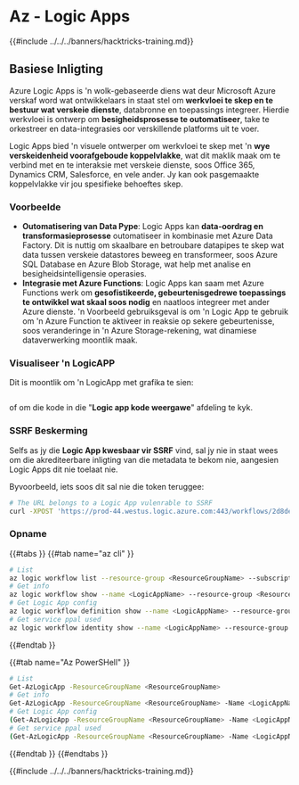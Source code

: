 # Az - Logic Apps

{{#include ../../../banners/hacktricks-training.md}}

## Basiese Inligting

Azure Logic Apps is 'n wolk-gebaseerde diens wat deur Microsoft Azure verskaf word wat ontwikkelaars in staat stel om **werkvloei te skep en te bestuur wat verskeie dienste**, databronne en toepassings integreer. Hierdie werkvloei is ontwerp om **besigheidsprosesse te outomatiseer**, take te orkestreer en data-integrasies oor verskillende platforms uit te voer.

Logic Apps bied 'n visuele ontwerper om werkvloei te skep met 'n **wye verskeidenheid voorafgeboude koppelvlakke**, wat dit maklik maak om te verbind met en te interaksie met verskeie dienste, soos Office 365, Dynamics CRM, Salesforce, en vele ander. Jy kan ook pasgemaakte koppelvlakke vir jou spesifieke behoeftes skep.

### Voorbeelde

- **Outomatisering van Data Pype**: Logic Apps kan **data-oordrag en transformasieprosesse** outomatiseer in kombinasie met Azure Data Factory. Dit is nuttig om skaalbare en betroubare datapipes te skep wat data tussen verskeie datastores beweeg en transformeer, soos Azure SQL Database en Azure Blob Storage, wat help met analise en besigheidsintelligensie operasies.
- **Integrasie met Azure Functions**: Logic Apps kan saam met Azure Functions werk om **gesofistikeerde, gebeurtenisgedrewe toepassings te ontwikkel wat skaal soos nodig** en naatloos integreer met ander Azure dienste. 'n Voorbeeld gebruiksgeval is om 'n Logic App te gebruik om 'n Azure Function te aktiveer in reaksie op sekere gebeurtenisse, soos veranderinge in 'n Azure Storage-rekening, wat dinamiese dataverwerking moontlik maak.

### Visualiseer 'n LogicAPP

Dit is moontlik om 'n LogicApp met grafika te sien:

<figure><img src="../../../images/image (197).png" alt=""><figcaption></figcaption></figure>

of om die kode in die "**Logic app kode weergawe**" afdeling te kyk.

### SSRF Beskerming

Selfs as jy die **Logic App kwesbaar vir SSRF** vind, sal jy nie in staat wees om die akrediteerbare inligting van die metadata te bekom nie, aangesien Logic Apps dit nie toelaat nie.

Byvoorbeeld, iets soos dit sal nie die token teruggee:
```bash
# The URL belongs to a Logic App vulenrable to SSRF
curl -XPOST 'https://prod-44.westus.logic.azure.com:443/workflows/2d8de4be6e974123adf0b98159966644/triggers/manual/paths/invoke?api-version=2016-10-01&sp=%2Ftriggers%2Fmanual%2Frun&sv=1.0&sig=_8_oqqsCXc0u2c7hNjtSZmT0uM4Xi3hktw6Uze0O34s' -d '{"url": "http://169.254.169.254/metadata/identity/oauth2/token?api-version=2018-02-01&resource=https://management.azure.com/"}' -H "Content-type: application/json" -v
```
### Opname

{{#tabs }}
{{#tab name="az cli" }}
```bash
# List
az logic workflow list --resource-group <ResourceGroupName> --subscription <SubscriptionID> --output table
# Get info
az logic workflow show --name <LogicAppName> --resource-group <ResourceGroupName> --subscription <SubscriptionID>
# Get Logic App config
az logic workflow definition show --name <LogicAppName> --resource-group <ResourceGroupName> --subscription <SubscriptionID>
# Get service ppal used
az logic workflow identity show --name <LogicAppName> --resource-group <ResourceGroupName> --subscription <SubscriptionID>
```
{{#endtab }}

{{#tab name="Az PowerSHell" }}
```bash
# List
Get-AzLogicApp -ResourceGroupName <ResourceGroupName>
# Get info
Get-AzLogicApp -ResourceGroupName <ResourceGroupName> -Name <LogicAppName>
# Get Logic App config
(Get-AzLogicApp -ResourceGroupName <ResourceGroupName> -Name <LogicAppName>).Definition | ConvertTo-Json
# Get service ppal used
(Get-AzLogicApp -ResourceGroupName <ResourceGroupName> -Name <LogicAppName>).Identity
```
{{#endtab }}
{{#endtabs }}

{{#include ../../../banners/hacktricks-training.md}}
